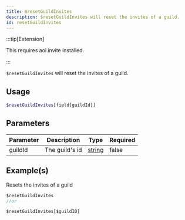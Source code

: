 ```yaml
---
title: $resetGuildInvites
description: $resetGuildInvites will reset the invites of a guild.
id: resetGuildInvites
---
```


:::tip[Extension]

This requires aoi.invite installed.

:::

`$resetGuildInvites` will reset the invites of a guild.

## Usage

```php
$resetGuildInvites[field[guildId]]
```

## Parameters

| Parameter | Description    | Type   | Required |
| --------- | -------------- | ------ | -------- |
| guildId   | The guild's id | [string](https://developer.mozilla.org/en-US/docs/Web/JavaScript/Reference/Global_Objects/String) | false    |

## Example(s)

Resets the invites of a guild

```javascript
$resetGuildInvites
//or

$resetGuildInvites[$guildID]
```
